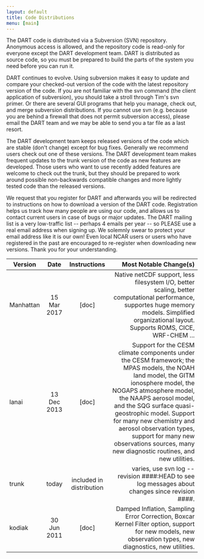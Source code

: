 ```yaml
---
layout: default
title: Code Distributions
menu: [main]
---
```


The DART code is distributed via a Subversion (SVN) repository. Anonymous access is allowed, and the repository code is read-only for everyone except the DART development team. DART is distributed as source code, so you must be prepared to build the parts of the system you need before you can run it.


DART continues to evolve. Using subversion makes it easy to update and compare your checked-out version of the code with the latest repository version of the code. If you are not familiar with the svn command (the client application of subversion), you should take a stroll through Tim's svn primer. Or there are several GUI programs that help you manage, check out, and merge subversion distributions. If you cannot use svn (e.g. because you are behind a firewall that does not permit subversion access), please email the DART team and we may be able to send you a tar file as a last resort.


The DART development team keeps released versions of the code which are stable (don't change) except for bug fixes. Generally we recommend users check out one of these versions. The DART development team makes frequent updates to the trunk version of the code as new features are developed. Those users who want to use recently added features are welcome to check out the trunk, but they should be prepared to work around possible non-backwards compatible changes and more lightly tested code than the released versions.


We request that you register for DART and afterwards you will be redirected to instructions on how to download a version of the DART code. Registration helps us track how many people are using our code, and allows us to contact current users in case of bugs or major updates. The DART mailing list is a very low-traffic list -- perhaps 4 emails per year -- so PLEASE use a real email address when signing up. We solemnly swear to protect your email address like it is our own! Even local NCAR users or users who have registered in the past are encouraged to re-register when downloading new versions. Thank you for your understanding.

| Version       | Date         | Instructions  | Most Notable Change(s)  |
| ------------- |:------------:|:-------------:| -----------------------:|
| Manhattan     | 15 Mar 2017  | [doc]         | 	Native netCDF support, less filesystem I/O, better scaling, better computational performance, supportes huge memory models. Simplified organizational layout. Supports ROMS, CICE, WRF-CHEM ...
| lanai         | 13 Dec 2013  | [doc]         | Support for the CESM climate components under the CESM framework; the MPAS models, the NOAH land model, the GITM ionosphere model, the NOGAPS atmosphere model, the NAAPS aerosol model, and the SQG surface quasi-geostrophic model. Support for many new chemistry and aerosol observation types, support for many new observations sources, many new diagnostic routines, and new utilities.
| trunk         | today        | included in distribution | varies, use svn log --revision ####:HEAD to see log messages about changes since revision ####.
| kodiak        | 30 Jun 2011  | [doc]         | Damped Inflation, Sampling Error Correction, Boxcar Kernel Filter option, support for new models, new observation types, new diagnostics, new utilities.

